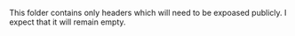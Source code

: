This folder contains only headers which will need to be expoased publicly. I expect that it will remain empty.